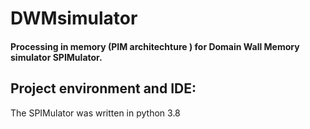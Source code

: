 # DWMsimulator
#### Processing in memory (PIM architechture ) for Domain Wall Memory simulator **SPIMulator**.


## Project environment and IDE:
The SPIMulator was written in python 3.8



























